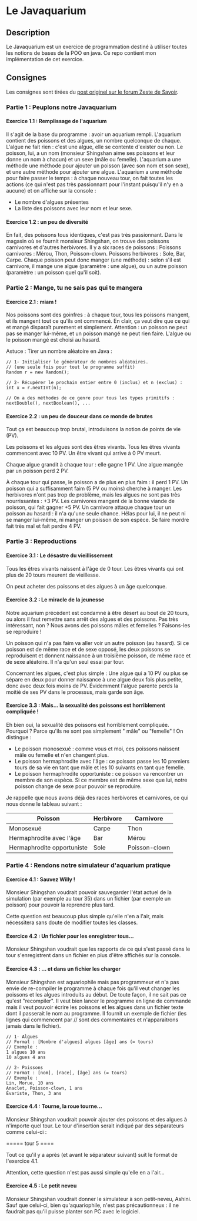 # Le Javaquarium

## Description

Le Javaquarium est un exercice de programmation destiné à utiliser toutes les notions de bases de la POO en java. Ce repo contient mon implémentation de
cet exercice.

## Consignes

Les consignes sont tirées du [post originel sur le forum Zeste de Savoir](https://zestedesavoir.com/forums/sujet/447/javaquarium/).

### Partie 1 : Peuplons notre Javaquarium

#### Exercice 1.1 : Remplissage de l'aquarium

Il s'agit de la base du programme : avoir un aquarium rempli. L'aquarium contient des poissons et des algues, un nombre
quelconque de chaque. L'algue ne fait rien : c'est une algue, elle se contente d'exister ou non. Le poisson, lui, a un
nom (monsieur Shingshan aime ses poissons et leur donne un nom à chacun) et un sexe (mâle ou femelle). L'aquarium a une
méthode une méthode pour ajouter un poisson (avec son nom et son sexe), et une autre méthode pour ajouter une algue.
L'aquarium a une méthode pour faire passer le temps : à chaque nouveau tour, on fait toutes les actions (ce qui n'est
pas très passionnant pour l'instant puisqu'il n'y en a aucune) et on affiche sur la console :

- Le nombre d'algues présentes
- La liste des poissons avec leur nom et leur sexe.

#### Exercice 1.2 : un peu de diversité

En fait, des poissons tous identiques, c'est pas très passionnant. Dans le magasin où se fournit monsieur Shingshan, on
trouve des poissons carnivores et d'autres herbivores. Il y a six races de poissons : Poissons carnivores : Mérou, Thon,
Poisson-clown. Poissons herbivores : Sole, Bar, Carpe. Chaque poisson peut donc manger (une méthode) : selon s'il est
carnivore, il mange une algue (paramètre : une algue), ou un autre poisson (paramètre : un poisson quel qu'il soit).

### Partie 2 : Mange, tu ne sais pas qui te mangera

#### Exercice 2.1 : miam !

Nos poissons sont des goinfres : à chaque tour, tous les poissons mangent, et ils mangent tout ce qu'ils ont commencé.
En clair, ça veut dire que ce qui et mangé disparaît purement et simplement. Attention : un poisson ne peut pas se
manger lui-même, et un poisson mangé ne peut rien faire. L'algue ou le poisson mangé est choisi au hasard.

Astuce : Tirer un nombre aléatoire en Java :

```
// 1- Initialiser le générateur de nombres aléatoires.
// (une seule fois pour tout le programme suffit)
Random r = new Random();

// 2- Récupérer le prochain entier entre 0 (inclus) et n (exclus) :
int x = r.nextInt(n);

// On a des méthodes de ce genre pour tous les types primitifs : nextDouble(), nextBoolean(), ...
```

#### Exercice 2.2 : un peu de douceur dans ce monde de brutes

Tout ça est beaucoup trop brutal, introduisons la notion de points de vie (PV).

Les poissons et les algues sont des êtres vivants. Tous les êtres vivants commencent avec 10 PV. Un être vivant qui
arrive à 0 PV meurt.

Chaque algue grandit à chaque tour : elle gagne 1 PV. Une algue mangée par un poisson perd 2 PV.

À chaque tour qui passe, le poisson a de plus en plus faim : il perd 1 PV. Un poisson qui a suffisamment faim (5 PV ou
moins) cherche à manger. Les herbivores n'ont pas trop de problème, mais les algues ne sont pas très nourrissantes : +3
PV. Les carnivores mangent de la bonne viande de poisson, qui fait gagner +5 PV. Un carnivore attaque chaque tour un
poisson au hasard : il n'a qu'une seule chance. Hélas pour lui, il ne peut ni se manger lui-même, ni manger un poisson
de son espèce. Se faire mordre fait très mal et fait perdre 4 PV.

### Partie 3 : Reproductions

#### Exercice 3.1 : Le désastre du vieillissement

Tous les êtres vivants naissent à l'âge de 0 tour. Les êtres vivants qui ont plus de 20 tours meurent de vieillesse.

On peut acheter des poissons et des algues à un âge quelconque.

#### Exercice 3.2 : Le miracle de la jeunesse

Notre aquarium précédent est condamné à être désert au bout de 20 tours, ou alors il faut remettre sans arrêt des algues
et des poissons. Pas très intéressant, non ? Nous avons des poissons mâles et femelles ? Faisons-les se reproduire !

Un poisson qui n'a pas faim va aller voir un autre poisson (au hasard). Si ce poisson est de même race et de sexe
opposé, les deux poissons se reproduisent et donnent naissance à un troisième poisson, de même race et de sexe
aléatoire. Il n'a qu'un seul essai par tour.

Concernant les algues, c'est plus simple : Une algue qui a 10 PV ou plus se sépare en deux pour donner naissance à une
algue deux fois plus petite, donc avec deux fois moins de PV. Évidemment l'algue parente perds la moitié de ses PV dans
le processus, mais garde son âge.

#### Exercice 3.3 : Mais… la sexualité des poissons est horriblement compliquée !

Eh bien oui, la sexualité des poissons est horriblement compliquée. Pourquoi ? Parce qu'ils ne sont pas simplement "
mâle"
ou "femelle" ! On distingue :

- Le poisson monosexué : comme vous et moi, ces poissons naissent mâle ou femelle et n'en changent plus.
- Le poisson hermaphrodite avec l'âge : ce poisson passe les 10 premiers tours de sa vie en tant que mâle et les 10
  suivants en tant que femelle.
- Le poisson hermaphrodite opportuniste : ce poisson va rencontrer un membre de son espèce. Si ce membre est de même
  sexe que lui, notre poisson change de sexe pour pouvoir se reproduire.

Je rappelle que nous avons déjà des races herbivores et carnivores, ce qui nous donne le tableau suivant :

| Poisson                    | Herbivore | Carnivore     |
|----------------------------|-----------|---------------|
| Monosexué                  | Carpe     | Thon          |
| Hermaphrodite avec l'âge   | Bar       | Mérou         |
| Hermaphrodite opportuniste | Sole      | Poisson-clown |

### Partie 4 : Rendons notre simulateur d'aquarium pratique

#### Exercice 4.1 : Sauvez Willy !

Monsieur Shingshan voudrait pouvoir sauvegarder l'état actuel de la simulation (par exemple au tour 35) dans un
fichier (par exemple un poisson) pour pouvoir la reprendre plus tard.

Cette question est beaucoup plus simple qu'elle n'en a l'air, mais nécessitera sans doute de modifier toutes les
classes.

#### Exercice 4.2 : Un fichier pour les enregistrer tous…

Monsieur Shingshan voudrait que les rapports de ce qui s'est passé dans le tour s'enregistrent dans un fichier en plus
d'être affichés sur la console.

#### Exercice 4.3 : … et dans un fichier les charger

Monsieur Shingshan est aquariophile mais pas programmeur et n'a pas envie de re-compiler le programme à chaque fois
qu'il veut changer les poissons et les algues introduits au début. De toute façon, il ne sait pas ce qu'est "recompiler".
Il veut bien lancer le programme en ligne de commande mais il veut pouvoir écrire les poissons et les algues dans un
fichier texte dont il passerait le nom au programme. Il fournit un exemple de fichier (les lignes qui commencent par //
sont des commentaires et n'apparaitrons jamais dans le fichier).

```
// 1- Algues
// Format : [Nombre d'algues] algues [âge] ans (= tours)
// Exemple :
1 algues 10 ans
10 algues 4 ans

// 2- Poissons
// Format : [nom], [race], [âge] ans (= tours)
// Exemple :
Lin, Morue, 10 ans
Anaclet, Poisson-clown, 1 ans
Évariste, Thon, 3 ans
```

#### Exercice 4.4 : Tourne, la roue tourne…

Monsieur Shingshan voudrait pouvoir ajouter des poissons et des algues à n'importe quel tour. Le tour d'insertion serait
indiqué par des séparateurs comme celui-ci :

===== tour 5 ====

Tout ce qu'il y a après (et avant le séparateur suivant) suit le format de l'exercice 4.1.

Attention, cette question n'est pas aussi simple qu'elle en a l'air…

#### Exercice 4.5 : Le petit neveu

Monsieur Shingshan voudrait donner le simulateur à son petit-neveu, Ashini. Sauf que celui-ci, bien qu'aquariophile,
n'est pas précautionneux : il ne faudrait pas qu'il puisse planter son PC avec le logiciel.
